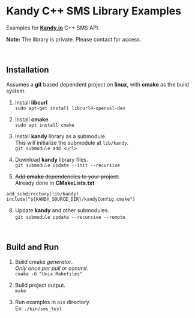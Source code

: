 # **Kandy C++ SMS Library Examples**
Examples for **[Kandy.io](https://www.kandy.io/)** C++ SMS API.

**Note:** The library is private. Please contact for access.  

&nbsp;

## Installation
Assumes a **git** based dependent project on **linux**, with **cmake** as the build system.

1. Install **libcurl**  
  `sudo apt-get install libcurl4-openssl-dev`

2. Install **cmake**  
  `sudo apt install cmake`

3. Install **kandy** library as a submodule.  
  This will initialize the submodule at `lib/kandy`.   
  `git submodule add <url>`

4. Download **kandy** library files.  
  `git submodule update --init --recursive`

5. ~~Add **cmake** dependencies to your project.~~   
  Already done in **CMakeLists.txt**
  ```
  add_subdirectory(lib/kandy)
  include("${KANDY_SOURCE_DIR}/kandyConfig.cmake")
  ```

8. Update **kandy** and other submodules.   
  `git submodule update --recursive --remote`

&nbsp;

## Build and Run

1. Build cmake *generator*.   
  *Only once per pull or commit.*   
  `cmake -G "Unix Makefiles"`

2. Build project output.  
  `make`

3. Run examples in `bin` directory.   
  Ex: `./bin/sms_test`
